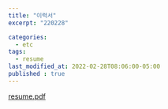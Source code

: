 ```yaml
---
title: "이력서"
excerpt: "220228"

categories:
  - etc
tags:
  - resume
last_modified_at: 2022-02-28T08:06:00-05:00
published : true
---
```


[resume.pdf]({{site.url}}/assets/resume.pdf)